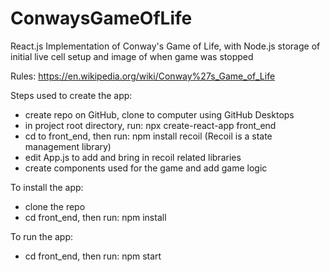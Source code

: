 # ConwaysGameOfLife

React.js Implementation of Conway's Game of Life, with Node.js storage of initial live cell setup and image of when game was stopped

Rules: https://en.wikipedia.org/wiki/Conway%27s_Game_of_Life

Steps used to create the app:

- create repo on GitHub, clone to computer using GitHub Desktops
- in project root directory, run: npx create-react-app front_end
- cd to front_end, then run: npm install recoil (Recoil is a state management library)
- edit App.js to add <RecoilRoot> and bring in recoil related libraries
- create components used for the game and add game logic

To install the app:

- clone the repo
- cd front_end, then run: npm install

To run the app:

- cd front_end, then run: npm start
